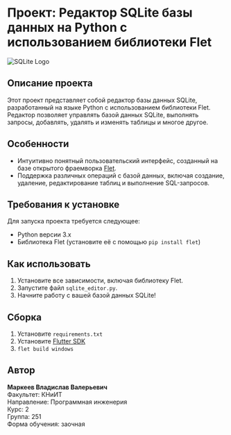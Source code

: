 # Проект: Редактор SQLite базы данных на Python с использованием библиотеки Flet

![SQLite Logo](https://upload.wikimedia.org/wikipedia/commons/thumb/3/38/SQLite370.svg/1200px-SQLite370.svg.png)

## Описание проекта

Этот проект представляет собой редактор базы данных SQLite, разработанный на языке Python с использованием библиотеки Flet. Редактор позволяет управлять базой данных SQLite, выполнять запросы, добавлять, удалять и изменять таблицы и многое другое.

## Особенности

- Интуитивно понятный пользовательский интерфейс, созданный на базе открытого фраемворка [Flet](https://github.com/flet-dev/flet).
- Поддержка различных операций с базой данных, включая создание, удаление, редактирование таблиц и выполнение SQL-запросов.

## Требования к установке

Для запуска проекта требуется следующее:

- Python версии 3.x
- Библиотека Flet (установите её с помощью `pip install flet`)

## Как использовать

1. Установите все зависимости, включая библиотеку Flet.
2. Запустите файл `sqlite_editor.py`.
3. Начните работу с вашей базой данных SQLite!

## Сборка

1. Установите `requirements.txt`
2. Установите [Flutter SDK](https://docs.flutter.dev/get-started/install/windows/desktop?tab=download)
3. `flet build windows`

## Автор

**Маркеев Владислав Валерьевич**  
Факультет: КНиИТ  
Направление: Программная инженерия  
Курс: 2  
Группа: 251  
Форма обучения: заочная

